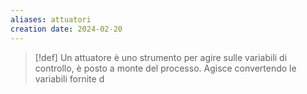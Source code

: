 ```yaml
---
aliases: attuatori
creation date: 2024-02-20
---
```


>[!def]
>Un attuatore è uno strumento per agire sulle variabili di controllo, è posto a monte del processo.
>Agisce convertendo le variabili fornite d